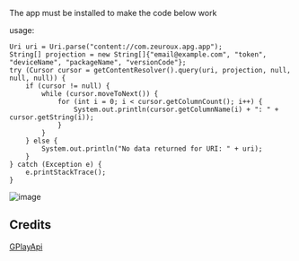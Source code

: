 The app must be installed to make the code below work

usage:
```
Uri uri = Uri.parse("content://com.zeuroux.apg.app");
String[] projection = new String[]{"email@example.com", "token", "deviceName", "packageName", "versionCode"};
try (Cursor cursor = getContentResolver().query(uri, projection, null, null, null)) {
    if (cursor != null) {
        while (cursor.moveToNext()) {
            for (int i = 0; i < cursor.getColumnCount(); i++) {
                System.out.println(cursor.getColumnName(i) + ": " + cursor.getString(i));
            }
        }
    } else {
        System.out.println("No data returned for URI: " + uri);
    }
} catch (Exception e) {
    e.printStackTrace();
}
```
![image](https://github.com/user-attachments/assets/ffacb9a6-8e95-4a67-8250-88ab1a3d95f1)

## Credits

[GPlayApi](https://gitlab.com/AuroraOSS/gplayapi)
